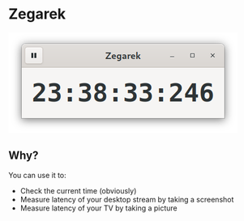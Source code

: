 # Zegarek

![Zegarek's main window](res/screenshot.png)

## Why?

You can use it to:
- Check the current time (obviously)
- Measure latency of your desktop stream by taking a screenshot
- Measure latency of your TV by taking a picture